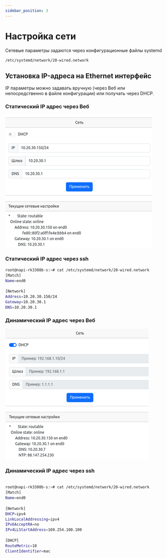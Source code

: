 ```yaml
---
sidebar_position: 3
---
```


# Настройка сети

Сетевые параметры задаются через конфигурационные файлы systemd 

```bash
/etc/systemd/network/20-wired.network
```

## Установка IP-адреса на Ethernet интерфейс

IP параметры можно задавать вручную (через Веб или непосредственно в файле конфигурации) или получать через DHCP.

### Статический IP адрес через Веб

![NapiLinux](img-li/net1.png)

### Статический IP адрес через ssh

```bash
root@napi-rk3308b-s:~# cat /etc/systemd/network/20-wired.network
[Match]
Name=end0

[Network]
Address=10.20.30.150/24
Gateway=10.20.30.1
DNS=10.20.30.1


```

### Динамический IP адрес через Веб

![NapiLinux](img-li/net2.png)

### Динамический IP адрес через ssh

```bash

root@napi-rk3308b-s:~# cat /etc/systemd/network/20-wired.network
[Match]
Name=end0

[Network]
DHCP=ipv4
LinkLocalAddressing=ipv4
IPv6AcceptRA=no
IPv4LLStartAddress=169.254.100.100

[DHCP]
RouteMetric=10
ClientIdentifier=mac

```
